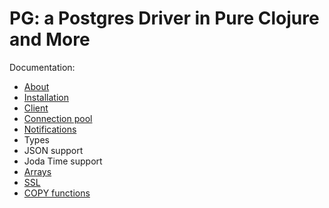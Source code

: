 # PG: a Postgres Driver in Pure Clojure and More

Documentation:

- [About](doc/000-about.md)
- [Installation](doc/010-installation.md)
- [Client](doc/020-client.md)
- [Connection pool](doc/030-pool.md)
- [Notifications](doc/025-notifications.md)
- Types
- JSON support
- Joda Time support
- [Arrays](doc/070-arrays.md)
- [SSL](doc/080-ssl.md)
- [COPY functions](doc/090-copy.md)
